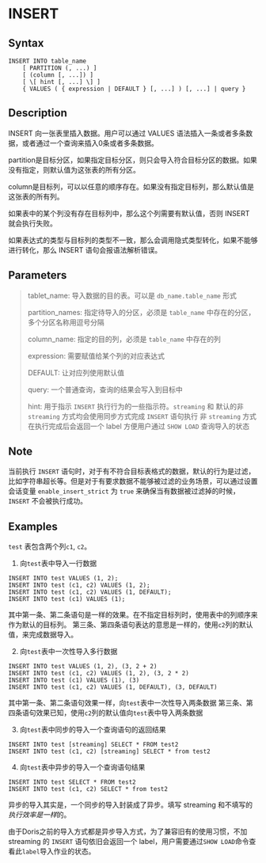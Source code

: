 # INSERT

## Syntax

```
INSERT INTO table_name
    [ PARTITION (, ...) ]
    [ (column [, ...]) ]
    [ \[ hint [, ...] \] ]
    { VALUES ( { expression | DEFAULT } [, ...] ) [, ...] | query }
```

## Description

INSERT 向一张表里插入数据。用户可以通过 VALUES 语法插入一条或者多条数据，或者通过一个查询来插入0条或者多条数据。

partition是目标分区，如果指定目标分区，则只会导入符合目标分区的数据。如果没有指定，则默认值为这张表的所有分区。

column是目标列，可以以任意的顺序存在。如果没有指定目标列，那么默认值是这张表的所有列。

如果表中的某个列没有存在目标列中，那么这个列需要有默认值，否则 INSERT 就会执行失败。

如果表达式的类型与目标列的类型不一致，那么会调用隐式类型转化，如果不能够进行转化，那么 INSERT 语句会报语法解析错误。

## Parameters

> tablet_name: 导入数据的目的表。可以是 `db_name.table_name` 形式
> 
> partition_names: 指定待导入的分区，必须是 `table_name` 中存在的分区，多个分区名称用逗号分隔
>
> column_name: 指定的目的列，必须是 `table_name` 中存在的列
> 
> expression: 需要赋值给某个列的对应表达式
> 
> DEFAULT: 让对应列使用默认值
> 
> query: 一个普通查询，查询的结果会写入到目标中
> 
> hint: 用于指示 `INSERT` 执行行为的一些指示符。`streaming` 和 默认的非 `streaming` 方式均会使用同步方式完成 `INSERT` 语句执行
>       非 `streaming` 方式在执行完成后会返回一个 label 方便用户通过 `SHOW LOAD` 查询导入的状态

## Note

当前执行 `INSERT` 语句时，对于有不符合目标表格式的数据，默认的行为是过滤，比如字符串超长等。但是对于有要求数据不能够被过滤的业务场景，可以通过设置会话变量 `enable_insert_strict` 为 `true` 来确保当有数据被过滤掉的时候，`INSERT` 不会被执行成功。

## Examples

`test` 表包含两个列`c1`, `c2`。

1. 向`test`表中导入一行数据

```
INSERT INTO test VALUES (1, 2);
INSERT INTO test (c1, c2) VALUES (1, 2);
INSERT INTO test (c1, c2) VALUES (1, DEFAULT);
INSERT INTO test (c1) VALUES (1);
```

其中第一条、第二条语句是一样的效果。在不指定目标列时，使用表中的列顺序来作为默认的目标列。
第三条、第四条语句表达的意思是一样的，使用`c2`列的默认值，来完成数据导入。

2. 向`test`表中一次性导入多行数据

```
INSERT INTO test VALUES (1, 2), (3, 2 + 2)
INSERT INTO test (c1, c2) VALUES (1, 2), (3, 2 * 2)
INSERT INTO test (c1) VALUES (1), (3)
INSERT INTO test (c1, c2) VALUES (1, DEFAULT), (3, DEFAULT)
```

其中第一条、第二条语句效果一样，向`test`表中一次性导入两条数据
第三条、第四条语句效果已知，使用`c2`列的默认值向`test`表中导入两条数据

3. 向`test`表中同步的导入一个查询语句的返回结果

```
INSERT INTO test [streaming] SELECT * FROM test2
INSERT INTO test (c1, c2) [streaming] SELECT * from test2
```

4. 向`test`表中异步的导入一个查询语句结果

```
INSERT INTO test SELECT * FROM test2
INSERT INTO test (c1, c2) SELECT * from test2
```

异步的导入其实是，一个同步的导入封装成了异步。填写 streaming 和不填写的*执行效率是一样*的。

由于Doris之前的导入方式都是异步导入方式，为了兼容旧有的使用习惯，不加 streaming 的 `INSERT` 语句依旧会返回一个 label，用户需要通过`SHOW LOAD`命令查看此`label`导入作业的状态。
